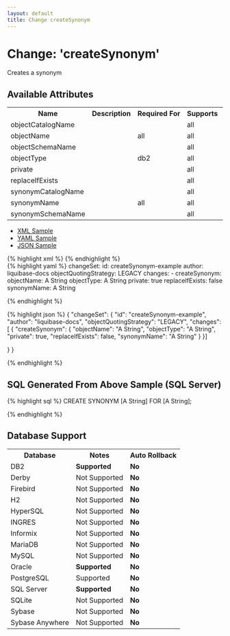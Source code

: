 ```yaml
---
layout: default
title: Change createSynonym
---
```


<!-- ====================================================== -->
<!-- GENERATED BY ChangeDocGenerator DO NOT MODIFY MANUALLY -->
<!-- ====================================================== -->

  <script>
  $(function() {
    $( "#changelog-tabs" ).tabs();
  });
</script>

# Change: 'createSynonym'

Creates a synonym

## Available Attributes ##

<table>
<tr><th>Name</th><th>Description</th><th>Required&nbsp;For</th><th>Supports</th><th>Since</th></tr>
<tr><td style='vertical-align: top'>objectCatalogName</td><td style='vertical-align: top'></td><td style='vertical-align: top'></td><td style='vertical-align:top'>all</td><td style='vertical-align: top'></td></tr>
<tr><td style='vertical-align: top'>objectName</td><td style='vertical-align: top'></td><td style='vertical-align: top'>all</td><td style='vertical-align:top'>all</td><td style='vertical-align: top'></td></tr>
<tr><td style='vertical-align: top'>objectSchemaName</td><td style='vertical-align: top'></td><td style='vertical-align: top'></td><td style='vertical-align:top'>all</td><td style='vertical-align: top'></td></tr>
<tr><td style='vertical-align: top'>objectType</td><td style='vertical-align: top'></td><td style='vertical-align: top'>db2</td><td style='vertical-align:top'>all</td><td style='vertical-align: top'></td></tr>
<tr><td style='vertical-align: top'>private</td><td style='vertical-align: top'></td><td style='vertical-align: top'></td><td style='vertical-align:top'>all</td><td style='vertical-align: top'></td></tr>
<tr><td style='vertical-align: top'>replaceIfExists</td><td style='vertical-align: top'></td><td style='vertical-align: top'></td><td style='vertical-align:top'>all</td><td style='vertical-align: top'></td></tr>
<tr><td style='vertical-align: top'>synonymCatalogName</td><td style='vertical-align: top'></td><td style='vertical-align: top'></td><td style='vertical-align:top'>all</td><td style='vertical-align: top'></td></tr>
<tr><td style='vertical-align: top'>synonymName</td><td style='vertical-align: top'></td><td style='vertical-align: top'>all</td><td style='vertical-align:top'>all</td><td style='vertical-align: top'></td></tr>
<tr><td style='vertical-align: top'>synonymSchemaName</td><td style='vertical-align: top'></td><td style='vertical-align: top'></td><td style='vertical-align:top'>all</td><td style='vertical-align: top'></td></tr>
</table>

<div id='changelog-tabs'>
<ul>
    <li><a href="#tab-xml">XML Sample</a></li>
    <li><a href="#tab-yaml">YAML Sample</a></li>
    <li><a href="#tab-json">JSON Sample</a></li>
  </ul>
<div id='tab-xml'>
{% highlight xml %}
<changeSet author="liquibase-docs"
        id="createSynonym-example"
        objectQuotingStrategy="LEGACY">
    <appdba:createSynonym objectName="A String"
            objectType="A String"
            private="true"
            replaceIfExists="false"
            synonymName="A String"/>
</changeSet>
{% endhighlight %}
</div>
<div id='tab-yaml'>
{% highlight yaml %}
changeSet:
  id: createSynonym-example
  author: liquibase-docs
  objectQuotingStrategy: LEGACY
  changes:
  - createSynonym:
      objectName: A String
      objectType: A String
      private: true
      replaceIfExists: false
      synonymName: A String

{% endhighlight %}
</div>
<div id='tab-json'>
{% highlight json %}
{
  "changeSet": {
    "id": "createSynonym-example",
    "author": "liquibase-docs",
    "objectQuotingStrategy": "LEGACY",
    "changes": [
      {
        "createSynonym": {
          "objectName": "A String",
          "objectType": "A String",
          "private": true,
          "replaceIfExists": false,
          "synonymName": "A String"
        }
      }]
    
  }
}

{% endhighlight %}
</div>
</div>


## SQL Generated From Above Sample (SQL Server)

{% highlight sql %}
CREATE SYNONYM [A String] FOR [A String];


{% endhighlight %}

## Database Support

<table style='border:1;'>
<tr><th>Database</th><th>Notes</th><th>Auto Rollback</th></tr>
<tr><td>DB2</td><td><b>Supported</b></td><td><b>No</b></td></tr>
<tr><td>Derby</td><td>Not Supported</td><td><b>No</b></td></tr>
<tr><td>Firebird</td><td>Not Supported</td><td><b>No</b></td></tr>
<tr><td>H2</td><td>Not Supported</td><td><b>No</b></td></tr>
<tr><td>HyperSQL</td><td>Not Supported</td><td><b>No</b></td></tr>
<tr><td>INGRES</td><td>Not Supported</td><td><b>No</b></td></tr>
<tr><td>Informix</td><td>Not Supported</td><td><b>No</b></td></tr>
<tr><td>MariaDB</td><td>Not Supported</td><td><b>No</b></td></tr>
<tr><td>MySQL</td><td>Not Supported</td><td><b>No</b></td></tr>
<tr><td>Oracle</td><td><b>Supported</b></td><td><b>No</b></td></tr>
<tr><td>PostgreSQL</td><td>Supported</td><td><b>No</b></td></tr>
<tr><td>SQL Server</td><td><b>Supported</b></td><td><b>No</b></td></tr>
<tr><td>SQLite</td><td>Not Supported</td><td><b>No</b></td></tr>
<tr><td>Sybase</td><td>Not Supported</td><td><b>No</b></td></tr>
<tr><td>Sybase Anywhere</td><td>Not Supported</td><td><b>No</b></td></tr>
</table>
